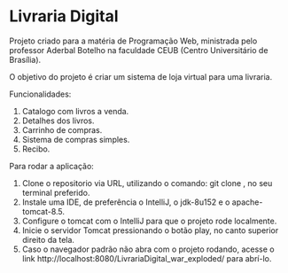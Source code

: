 # Livraria Digital
Projeto criado para a matéria de Programação Web, ministrada pelo professor Aderbal Botelho na faculdade CEUB (Centro Universitário de Brasília).

O objetivo do projeto é criar um sistema de loja virtual para uma livraria.

Funcionalidades: 
<br/>
1. Catalogo com livros a venda.
2. Detalhes dos livros.
3. Carrinho de compras.
4. Sistema de compras simples.
5. Recibo.

Para rodar a aplicação:
<br/>
1. Clone o repositorio via URL, utilizando o comando: git clone <url-do-projeto>, no seu terminal preferido.
2. Instale uma IDE, de preferência o IntelliJ, o jdk-8u152 e o apache-tomcat-8.5.
3. Configure o tomcat com o IntelliJ para que o projeto rode localmente.
4. Inicie o servidor Tomcat pressionando o botão play, no canto superior direito da tela.
5. Caso o navegador padrão não abra com o projeto rodando, acesse o link http://localhost:8080/LivrariaDigital_war_exploded/ para abrí-lo.
